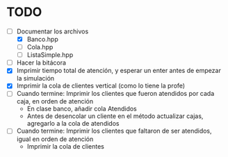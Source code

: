 # TODO
- [ ] Documentar los archivos
    - [x] Banco.hpp
    - [ ] Cola.hpp
    - [ ] ListaSimple.hpp
- [ ] Hacer la bitácora
- [x] Imprimir tiempo total de atención, y esperar un enter antes de empezar la simulación
- [x] Imprimir la cola de clientes vertical (como lo tiene la profe)
- [ ] Cuando termine: Imprimir los clientes que fueron atendidos por cada caja, en orden
    de atención
    - En clase banco, añadir cola Atendidos
    - Antes de desencolar un cliente en el método actualizar cajas, agregarlo a la cola de atendidos
- [ ] Cuando termine: Imprimir los clientes que faltaron de ser atendidos, igual en orden
    de atención
    - Imprimir la cola de clientes
